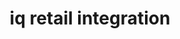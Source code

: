 ---
title: "iq retail integration"
titleList: iq retail
summary: "IQ Retail gives you business accounting and management solutions designed to work in a retail, distributive and hospitality environment."
type: platform
image: "/uploads/logo-platform-iq-retail.png"
weight: 16
---